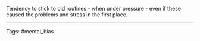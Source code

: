 Tendency to stick to old routines - when under pressure - even if these caused the problems and stress in the first place.

______________
Tags: #mental_bias 